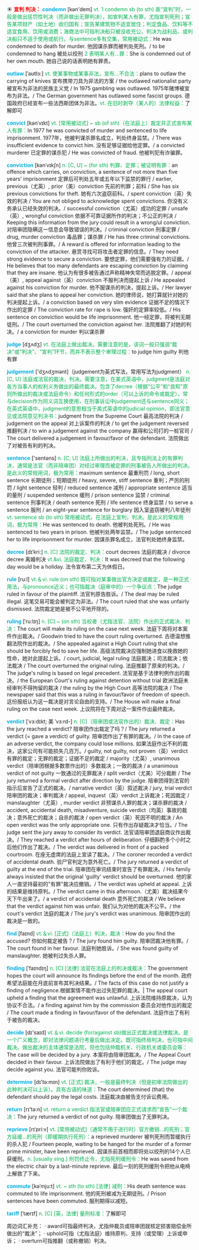 ☀ <font color="red">**宣判 判决：**</font>
<font color="sky blue">**condemn**</font> [kən'dem] 
<font color="#00b050">vt. 1 condemn sb (to sth) 表“宣判”时，一般是做出惩罚性判决（而非做出无罪判决），如宣判某人有罪，尤指宣判死刑；宣告某项财产（如土地）收归国有；宣告某建筑物不适宜居住；判定食品、饮料等不适宜食用、饮用或消费；海商法中可指判决船只被没收充公、判决为战利品、或判决船只不适于使用或航行。与sentence多有交集，常用被动式：</font>He was condemned to death for murder. 他因谋杀罪而被判处死刑。/ to be condemned to hang 被处以绞刑 <font color="#00b050">2 表明某人有…罪：</font>She is condemned out of her own mouth. 她自己说的话表明她有罪责。
           
<font color="sky blue">**outlaw**</font> [ˈaʊtlɔ:]
<font color="#00b050">vt. 使某事物或某事非法，宣布…不合法：</font>plans to outlaw the carrying of knives 宣布携带刀具为非法的方案 / the outlawed nationalist party 被宣布为非法的民族主义党 / In 1975 gambling was outlawed. 1975年赌博被宣布为非法。/ The German government has outlawed some fascist groups. 德国政府已经宣布一些法西斯团体为非法。<font color="#00b050">vt. 在旧时剥夺（某人的）法律权益：</font>了解即可

<font color="sky blue">**convict**</font> [kənˈvɪkt]
<font color="#00b050">vt. [常用被动式] ~ sb (of sth)（在法庭上）裁定并正式宣布某人有罪：</font>In 1977 he was convicted of murder and sentenced to life imprisonment. 1977年，他被判谋杀罪名成立，判处终身监禁。/ There was insufficient evidence to convict him. 没有足够证据给他定罪。/ a convicted murderer 已定罪的谋杀犯 / He was convicted of fraud. 他被判犯有诈骗罪。
           
<font color="sky blue">**conviction**</font> [kənˈvɪkʃn]
<font color="#00b050">n. [C, U] ~ (for sth) 判罪、定罪；被证明有罪：</font>an offence which carries, on conviction, a sentence of not more than five years' imprisonment 定罪后可判处五年或五年以下监禁的罪行 / earlier, previous（尤英）, prior（美）conviction 先前的判罪；前科 / She has six previous convictions for theft. 她有六次盗窃前科。/ spent conviction（英）失效的判决 / You are not obliged to acknowledge spent convictions. 你没有义务承认已经失效的判决。/ successful conviction（尤英）成功的定罪 / unsafe（英）, wrongful conviction 依据不可靠证据所作的判决；不公正的判决 / Keeping this information from the jury could result in a wrong/ul conviction. 对陪审团隐瞒这一信息会导致错误的判决。/ criminal conviction 刑事定罪 / drug, murder conviction 毒品罪；谋杀罪 / He has three criminal convictions. 他曾三次被判刑事罪。/ A reward is offered for information leading to the conviction of the attacker. 悬赏寻找可将攻击者定罪的信息。/ They need strong evidence to secure a conviction. 要想定罪，他们需要强有力的证据。/ He believes that too many defendants are escaping conviction by claiming that they are insane. 他认为有很多被告通过声称精神失常而逃脱定罪。/ appeal（美）, appeal against（英）conviction 不服判决而提起上诉 / He appealed against his conviction for murder. 他不服谋杀的判决，提起上诉。/ Her lawyer said that she plans to appeal her conviction. 她的律师说，她打算就针对她的判决提起上诉。/ a conviction based on very slim evidence 证据不足的情况下作出的定罪 / The conviction rate for rape is low. 强奸的定罪率较低。/ His sentence on conviction would be life imprisonment. 他一经定罪，将被判无期徒刑。/ The court overturned the conviction against her. 法院推翻了对她的判决。/ a conviction for murder 判以谋杀罪

<font color="sky blue">**judge**</font> [dӡʌdӡ] 
<font color="#00b050">vt. 在法庭上做出裁决。需要注意的是，该词一般只强调“裁决”或“判决”、“宣判”环节，而并不表示整个审理过程：</font>to judge him guilty 判他有罪

<font color="sky blue">**judgement**</font> ['dӡʌdӡmənt]（judgement为英式写法，常用写法为judgment）
<font color="#00b050">n. [C, U] 法庭或法官的裁决，判决。需要注意，在美式英语中，judgment是法庭对各方当事人的权利义务做出的最终裁决。包含了decree（根据“公平”和“良知”原则所做出的裁决或法庭命令）和任何形式的order（可以上诉的命令或裁定），常与decision作为同义词互换使用，在刑事诉讼中judgement还与sentence同义；在英式英语中，judgment的意思相当于美式英语中的judicial opinion，即法官意见或法院意见判决书：</font>judgment from the Supreme Court 最高法院的判决 / judgement on the appeal 对上诉案件的判决 / to get the judgement reversed 推翻判决 / to win a judgement against the company 赢得和公司打的一桩官司 / The court delivered a judgement in favour/favor of the defendant. 法院做出了对被告有利的判决。

<font color="sky blue">**sentence**</font> ['sentəns] 
<font color="#00b050">n. [C, U] 法庭上所做出的判决，且专指刑法上的有罪判决，通常是法官（而非陪审团）对经过审理而被定罪的刑事被告人所做出的判决。是此义的常规用词，极为常用：</font>maximum sentence 最重刑罚 / long, short sentence 长期徒刑；短期徒刑 / heavy, severe, stiff sentence 重判；严厉的刑罚 / light sentence 轻判 / reduced sentence 减刑 / appropriate sentence 适当的量刑 / suspended sentence 缓刑 / prison sentence 监禁 / criminal sentence 刑事判决 / death sentence 死刑 / life sentence 终身监禁 / to serve a sentence 服刑 / an eight-year sentence for burglary 因入室盗窃被判八年徒刑 <font color="#00b050">vt. sentence sb (to sth) 常用被动式，在法庭上宣判，判决。是此义的常规用词，极为常用：</font>He was sentenced to death. 他被判处死刑。/ He was sentenced to two years in prison. 他被判处两年监禁。/ The judge sentenced her to life imprisonment for murder. 因谋杀罪名成立，法官判处她终身监禁。
           
<font color="sky blue">**decree**</font> [dɪˈkri:]
<font color="#00b050">n. [C] 法院的裁定、判决：</font>court decrees 法庭的裁决 / divorce decree 离婚判决 <font color="#00b050">vt.&vi. 法庭裁定、判决：</font>It was decreed that the following day would be a holiday. 法令宣布第二天为休假日。

<font color="sky blue">**rule**</font> [ru:l] 
<font color="#00b050">vt.＆vi. rule (on sth) 既可指对某事做出官方决定或裁定，是一种正式用法，与pronounce近义；也可指裁决（庭审中的）一个争议点：</font>The judge ruled in favour of the plaintiff. 法官判原告胜诉。/ The deal may be ruled illegal. 这笔交易可能会被判定为非法。/ The court ruled that she was unfairly dismissed. 法院裁定她是被不公平地开除的。
           
<font color="sky blue">**ruling**</font> [ˈru:lɪŋ]
<font color="#00b050">n. [C] ~ (on sth) 当权者（尤指法官、法院）作出的正式裁决、判决：</font>The court will make its ruling on the case next week. 法庭下周将对本案件作出裁决。/ Goodwin tried to have the court ruling overturned. 古德温想推翻法院作出的裁决。/ She appealed against a High Court ruling that she should be forcibly fed to save her life. 高级法院裁决应强制她进食以挽救她的性命，她对此提起上诉。/ court, judicial, legal ruling 法庭裁决；司法裁决；依法裁决 / The court overturned the original ruling. 法庭推翻了原来的判决。/ The judge's ruling is based on legal precedent. 法官是基于法律判例作出的裁决。/ the European Court's ruling against detention without trial 欧洲法庭未经审判不得拘留的裁决 / the ruling by the High Court 高等法院的裁决 / The newspaper said that this was a ruling in favour/favor of freedom of speech. 这份报纸认为这一裁决是对言论自由的支持。/ The House will make a final ruling on the case next week. 上议院将在下周对这一案件作出最终裁决。
           
<font color="sky blue">**verdict**</font> [ˈvɜ:dɪkt; 美 ˈvɜ:rd-]
<font color="#00b050">n. [C]（陪审团或法官作出的）裁决、裁定：</font>Has the jury reached a verdict? 陪审团作出裁定了吗？/ The jury returned a verdict (= gave a verdict) of guilty. 陪审团作出了有罪的裁决。/ In the case of an adverse verdict, the company could lose millions. 如果法庭作出不利的裁决，这家公司有可能损失几百万。/ guilty, not guilty, not proven（英）verdict 有罪的裁定；无罪的裁定；证据不足的裁定 / majority（尤英）, unanimous verdict（陪审团根据多数票作出的）多数裁决；一致的裁决 / a unanimous verdict of not guilty 一致通过的无罪裁决 / split verdict（尤美）可分裁断 / The jury returned a formal verdict after direction by the judge. 陪审团得到法官的指示后宣告了正式的裁决。/ narrative verdict（英）叙述裁决 / jury, trial verdict 陪审团的裁决；审判裁决 / appeal, inquest（英）verdict 上诉裁决；死因裁定 / manslaughter（尤英）, murder verdict 非预谋杀人罪的裁决；谋杀罪的裁决 / accident, accidental death, misadventure, suicide verdict（均英）事故的裁决；意外死亡的裁决；自杀的裁决 / open verdict（英）死因不明的裁决 / An open verdict was the only appropriate one. 只有作出存疑裁决才恰当。/ The judge sent the jury away to consider its verdict. 法官请陪审团退庭商议作出裁决。/ They reached a verdict after hours of deliberation. 仔细斟酌多个小时之后他们作出了裁决。/ The verdict was delivered in front of a packed courtroom. 在座无虚席的法庭上宣读了裁决。/ The coroner recorded a verdict of accidental death. 验尸官判定为意外死亡。/ The jury returned a verdict of guilty at the end of the trial. 陪审团在审讯结束时宣告了有罪裁决。/ His family always insisted that the original 'guilty' verdict should be overturned. 他的家人一直坚持最初的"有罪"裁决应撤销。/ The verdict was upheld at appeal. 上诉的结果是维持原判。/ The verdict came in this afternoon.（尤美）裁决结果今天下午出来了。/ a verdict of accidental death 意外死亡的裁决 / We believe that the verdict against him was unfair. 我们认为对他的裁决不公平。/ the court's verdict 法庭的裁决 / The jury's verdict was unanimous. 陪审团作出的裁决是一致的。

<font color="sky blue">**find**</font> [faɪnd] 
<font color="#00b050">vt.＆vi. [正式]（法庭上）判决，裁决：</font>How do you find the accused? 你如何裁定被告？/ The jury found him guilty. 陪审团裁决他有罪。/ The court found in her favour. 法庭判她胜诉。/ She was found guilty of manslaughter. 她被判过失杀人罪。
           
<font color="sky blue">**finding**</font> [ˈfaɪndɪŋ]
<font color="#00b050">n. [C] [法律] 法官在法庭上的判决或裁决：</font>The government hopes the court will announce its findings before the end of the month. 政府希望法庭能在月底前宣布其判决结果。/ The facts of this case do not justify a finding of negligence.根据案情不能作出过失犯罪的裁决。| The appeal court upheld a finding that the agreement was unlawful. 上诉法院维持原裁决，认为协议不合法。/ a finding against him by the commission 委员会对他作出的裁定 / The court made a finding in favour/favor of the defendant. 法庭作出了有利于被告的裁决。
 
<font color="sky blue">**decide**</font> [dɪ'saɪd] 
<font color="#00b050">vt.＆vi. decide (for/against sb)做出正式裁决或法律裁决。是一个广义概念，即对法律问题进行考量后做出决定。既可指终局判决，也可指中间裁决。做出裁决的主体通常是法院，但也包括仲裁机关、行政机关或委员会等：</font>The case will be decided by a jury. 本案将由陪审团裁决。/ The Appeal Court decided in their favour. 上诉法院做出了有利于他们的裁定。/ The judge may decide against you. 法官可能判你败诉。

<font color="sky blue">**determine**</font> [dɪ'tə:mɪn] 
<font color="#00b050">vt. [正式] 裁决，一般是最终判决（但是初审法院做出的此种判决可以上诉）。具有古语的味道：</font>The court determined (that) the defendant should pay the legal costs. 法庭裁决由被告支付诉讼费用。

<font color="sky blue">**return**</font> [rɪ'tə:n] 
<font color="#00b050">vt. return a verdict 指法官或陪审团应正式请求而“宣告”一个裁决：</font>The jury returned a verdict of not guilty. 陪审团做出了无罪判决。
           
<font color="sky blue">**reprieve**</font> [rɪˈpri:v]
<font color="#00b050">vt. [常用被动式]（通常不用于进行时）官方撤销…的死刑；官方延缓…的死刑（即缓期执行死刑）：</font>a reprieved murderer 被判死刑而暂缓执行的杀人犯 / Fourteen people, waiting to be hanged for the murder of a former prime minister, have been reprieved. 因谋杀前首相而即将处以绞刑的14个人已获缓刑。<font color="#00b050">n. [usually sing.] 刑罚终止令，尤指死刑缓刑令：</font>He was saved from the electric chair by a last-minute reprieve. 最后一刻的死刑缓刑令把他从电椅上解救了下来。
           
<font color="sky blue">**commute**</font> [kəˈmju:t]
<font color="#00b050">vt. ~ sth (to sth) [法律] 减刑：</font>His death sentence was commuted to life imprisonment. 他的死刑被减为无期徒刑。/ Prison sentences have been commuted. 服刑期得以减短。
           
<font color="sky blue">**tariff**</font> [ˈtærɪf]
<font color="#00b050">n. [C] [英，法律] 量刑标准：</font>了解即可

周边词汇补充：
· award可指最终判决，尤指仲裁员或陪审团就核定损害赔偿金所做出的“裁决”；
· uphold可指（尤指法庭）维持原判、支持（或受理）上诉或申诉；
· overturn可指推翻（或称撤销）判决。
